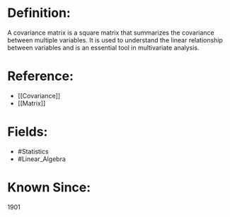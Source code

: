 

# Definition:
A covariance matrix is a square matrix that summarizes the covariance between multiple variables. It is used to understand the linear relationship between variables and is an essential tool in multivariate analysis.

# Reference:
- [[Covariance]]
- [[Matrix]]

# Fields: 
- #Statistics
- #Linear_Algebra

# Known Since:
1901

